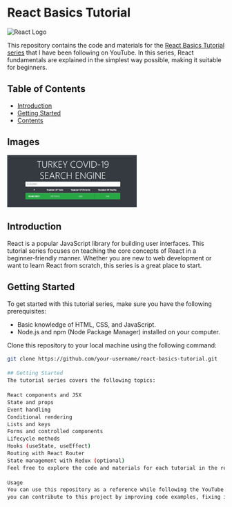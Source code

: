 # React Basics Tutorial

<img src="https://upload.wikimedia.org/wikipedia/commons/thumb/a/a7/React-icon.svg/1280px-React-icon.svg.png" alt="React Logo" width="50">

This repository contains the code and materials for the [React Basics Tutorial series](https://www.youtube.com/watch?v=tk9yS0qH03w&list=PLv1CRNciwsrdOObUDx7r9HOjqPxywbrXe&index=1&pp=iAQB) 
that I have been following on YouTube. In this series, React fundamentals are explained in the simplest way possible, making it suitable for beginners.

## Table of Contents

- [Introduction](#introduction)
- [Getting Started](#getting-started)
- [Contents](#contents)

## Images

<img
  src="src\img\lesson16.jpg"
  alt="covid-19 App"
  title="Optional title"
  style="display: inline-block; margin: 0 auto; max-width: 300px">

## Introduction

React is a popular JavaScript library for building user interfaces. This tutorial series focuses on teaching the core concepts of React in a beginner-friendly manner. 
Whether you are new to web development or want to learn React from scratch, this series is a great place to start.

## Getting Started

To get started with this tutorial series, make sure you have the following prerequisites:

- Basic knowledge of HTML, CSS, and JavaScript.
- Node.js and npm (Node Package Manager) installed on your computer.

Clone this repository to your local machine using the following command:

```bash
git clone https://github.com/your-username/react-basics-tutorial.git

## Getting Started
The tutorial series covers the following topics:

React components and JSX
State and props
Event handling
Conditional rendering
Lists and keys
Forms and controlled components
Lifecycle methods
Hooks (useState, useEffect)
Routing with React Router
State management with Redux (optional)
Feel free to explore the code and materials for each tutorial in the respective folders.

Usage
You can use this repository as a reference while following the YouTube tutorial series. Additionally,
you can contribute to this project by improving code examples, fixing issues, or adding new features.
